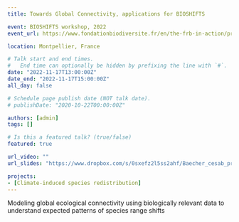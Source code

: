 ```yaml
---
title: Towards Global Connectivity, applications for BIOSHIFTS

event: BIOSHIFTS workshop, 2022
event_url: https://www.fondationbiodiversite.fr/en/the-frb-in-action/programs-and-projects/le-cesab/bioshifts/

location: Montpellier, France

# Talk start and end times.
#   End time can optionally be hidden by prefixing the line with `#`.
date: "2022-11-17T13:00:00Z"
date_end: "2022-11-17T15:00:00Z"
all_day: false

# Schedule page publish date (NOT talk date).
# publishDate: "2020-10-22T00:00:00Z"

authors: [admin]
tags: []

# Is this a featured talk? (true/false)
featured: true

url_video: ""
url_slides: "https://www.dropbox.com/s/0sxefz2l5ss2ahf/Baecher_cesab_pres_11_08_2022.pptx?dl=0"

projects:
- [Climate-induced species redistribution]
---
```


Modeling global ecological connectivity using biologically relevant data to understand expected patterns of species range shifts
